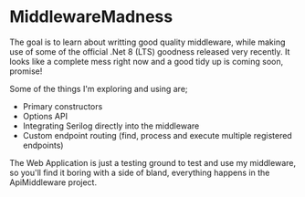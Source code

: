 # MiddlewareMadness
The goal is to learn about writting good quality middleware, while making use of some of the official .Net 8 (LTS) goodness released very recently.
It looks like a complete mess right now and a good tidy up is coming soon, promise!

Some of the things I'm exploring and using are;
- Primary constructors
- Options API
- Integrating Serilog directly into the middleware
- Custom endpoint routing (find, process and execute multiple registered endpoints)

The Web Application is just a testing ground to test and use my middleware, so you'll find it boring with a side of bland, everything happens in the ApiMiddleware project.
